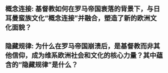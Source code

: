 ## 概念连接: 基督教如何在罗马帝国衰落的背景下，与日耳曼蛮族文化“概念连接”并融合，塑造了新的欧洲文化面貌？
## 隐藏规律: 为什么在罗马帝国崩溃后，是基督教而非其他信仰，成为维系欧洲社会和文化的核心力量？其中蕴含的“隐藏规律”是什么？